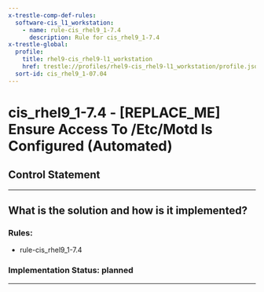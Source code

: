 ```yaml
---
x-trestle-comp-def-rules:
  software-cis_l1_workstation:
    - name: rule-cis_rhel9_1-7.4
      description: Rule for cis_rhel9_1-7.4
x-trestle-global:
  profile:
    title: rhel9-cis_rhel9-l1_workstation
    href: trestle://profiles/rhel9-cis_rhel9-l1_workstation/profile.json
  sort-id: cis_rhel9_1-07.04
---
```


# cis_rhel9_1-7.4 - \[REPLACE_ME\] Ensure Access To /Etc/Motd Is Configured (Automated)

## Control Statement

______________________________________________________________________

## What is the solution and how is it implemented?

<!-- For implementation status enter one of: implemented, partial, planned, alternative, not-applicable -->

<!-- Note that the list of rules under ### Rules: is read-only and changes will not be captured after assembly to JSON -->

<!-- Add control implementation description here for control: cis_rhel9_1-7.4 -->

### Rules:

  - rule-cis_rhel9_1-7.4

### Implementation Status: planned

______________________________________________________________________
